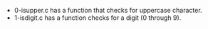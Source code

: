 - 0-isupper.c has a function that checks for uppercase character.
- 1-isdigit.c has a function checks for a digit (0 through 9).
